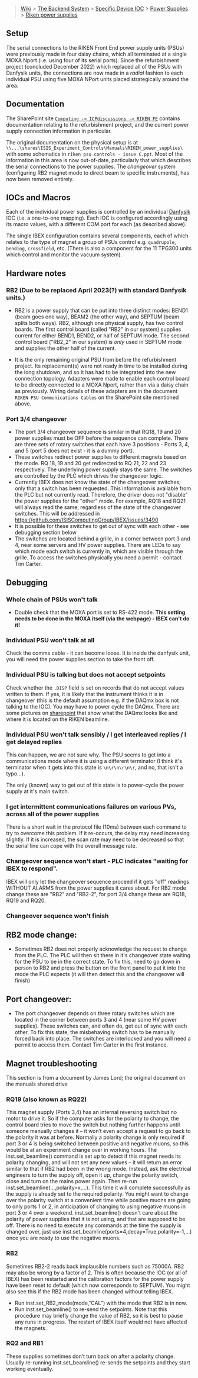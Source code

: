 > [Wiki](Home) > [The Backend System](The-Backend-System) > [Specific Device IOC](Specific-Device-IOC) > [Power Supplies](Power-Supplies) > [Riken power supplies](Riken-power-supplies)

## Setup

The serial connections to the RIKEN Front End power supply units (PSUs) were previously made in four daisy chains, which all terminated at a single MOXA Nport (i.e. using four of its serial ports).  Since the refurbishment project (concluded December 2022) which replaced all of the PSUs with Danfysik units, the connections are now made in a _radial_ fashion to each individual PSU using five MOXA NPort units placed strategically around the area.

## Documentation

The SharePoint site [`Computing -> ICPdiscussions -> RIKEN FE`](http://www.facilities.rl.ac.uk/isis/computing/ICPdiscussions/RIKEN%20FE) contains documentation relating to the refurbishment project, and the current power supply connection information in particular.

The original documentation on the physical setup is at `\\...\shares\ISIS_Experiment_Controls\Manuals\RIKEN_power_supplies\` with some schematics in `riken psu controls - issue C.ppt`.  Most of the information in this area is now out-of-date, particularly that which describes the serial connections to the power supplies.  The _changeover_ system (configuring RB2 magnet mode to direct beam to specific instruments), has now been removed entirely.

## IOCs and Macros

Each of the individual power supplies is controlled by an individual [Danfysik](https://github.com/ISISComputingGroup/ibex_developers_manual/wiki/Danfysik) IOC (i.e. a one-to-one mapping).  Each IOC is configured accordingly using its macro values, with a different COM port for each (as described above).

The single IBEX configuration contains several components, each of which relates to the type of magnet a group of PSUs control e.g. `quadrupole`, `bending`, `crossfield`, etc.  (There is also a component for the 11 TPG300 units which control and monitor the vacuum system).

## Hardware notes

### RB2 (**Due to be replaced April 2023(?) with standard Danfysik units.**)

- RB2 is a power supply that can be put into three distinct modes: BEND1 (beam goes one way), BEAM2 (the other way), and SEPTUM (beam splits both ways). RB2, although one physical supply, has two control boards. The first control board (called "RB2" in our system) supplies current for either BEND1, BEND2, or half of SEPTUM mode. The second control board ("RB2_2" in our system) is *only* used in SEPTUM mode and supplies the other half of the current.

- It is the only remaining original PSU from before the refurbishment project.  Its replacement(s) were not ready in time to be installed during the long shutdown, and so it has had to be integrated into the new connection topology.  Adapters were made to enable each control board to be directly connected to a MOXA Nport, rather than via a daisy chain as previously.  Wiring details of these adapters are in the document `RIKEN PSU Communications Cables` on the SharePoint site mentioned above.




### Port 3/4 changeover

- The port 3/4 changeover sequence is similar in that RQ18, 19 and 20 power supplies must be OFF before the  sequence can complete. There are three sets of rotary switches that each have 3 positions - Ports 3, 4, and 5 (port 5 does not exist - it is a dummy port).
- These switches redirect power supplies to different magnets based on the mode. RQ 18, 19 and 20 get redirected to RQ 21, 22 and 23 respectively. The underlying power supply stays the same. The switches are controlled by the PLC which drives the changeover logic. 
- Currently IBEX does not know the state of the changeover switches; only that a switch has been requested. This information is available from the PLC but not currently read. Therefore, the driver does not "disable" the power supplies for the "other" mode. For example, RQ18 and RQ21 will always read the same, regardless of the state of the changeover switches. This will be addressed in https://github.com/ISISComputingGroup/IBEX/issues/3490
- It is possible for these switches to get out of sync with each other - see debugging section below
- The switches are located behind a grille, in a corner between port 3 and 4, near some servers and HV power supplies. There are LEDs to say which mode each switch is currently in, which are visible through the grille. To access the switches physically you need a permit - contact Tim Carter.

## Debugging

### Whole chain of PSUs won't talk
- Double check that the MOXA port is set to RS-422 mode. **This setting needs to be done in the MOXA itself (via the webpage) - IBEX can't do it!**

### Individual PSU won't talk at all

Check the comms cable - it can become loose. It is inside the danfysik unit, you will need the power supplies section to take the front off.

### Individual PSU is talking but does not accept setpoints
Check whether the `.DISP` field is set on records that do not accept values written to them. If yes, it is likely that the instrument thinks it is in changeover (this is the default assumption e.g. if the DAQmx box is not talking to the IOC). You may have to power cycle the DAQmx. There are some pictures on [sharepoint](https://www.facilities.rl.ac.uk/isis/computing/ICPdiscussions/Forms/AllItems.aspx?RootFolder=%2Fisis%2Fcomputing%2FICPdiscussions%2FRIKEN%20FE&FolderCTID=0x01200027AD8F05966A2748B3B04C98BB5B442B&View={F2C33C51-70E6-4343-B937-2C59A2568306}&InitialTabId=Ribbon%2EDocument&VisibilityContext=WSSTabPersistence) that show what the DAQmx looks like and where it is located on the RIKEN beamline.

### Individual PSU won't talk sensibly / I get interleaved replies / I get delayed replies

This can happen, we are not sure why. The PSU seems to get into a communications mode where it is using a different terminator (I think it's terminator when it gets into this state is `\n\r\n\r\n\r`, and no, that isn't a typo...).

The only (known) way to get out of this state is to power-cycle the power supply at it's main switch.

### I get intermittent communications failures on various PVs, across all of the power supplies

There is a short wait in the protocol file (10ms) between each command to try to overcome this problem. If it re-occurs, the delay may need increasing slightly. If it is increased, the scan rate may need to be decreased so that the serial line can cope with the overall message rate.

### Changeover sequence won't start - PLC indicates "waiting for IBEX to respond".

IBEX will only let the changeover sequence proceed if it gets "off" readings WITHOUT ALARMS from the power supplies it cares about. For RB2 mode change these are "RB2" and "RB2-2", for port 3/4 change these are RQ18, RQ19 and RQ20.

### Changeover sequence won't finish

## RB2 mode change:
- Sometimes RB2 does not properly acknowledge the request to change from the PLC. The PLC will then sit there in it's changeover state waiting for the PSU to be in the correct state. To fix this, need to go down in person to RB2 and press the button on the front panel to put it into the mode the PLC expects (it will then detect this and the changeover will finish)

## Port changeover:
- The port changeover depends on three rotary switches which are located in the corner between ports 3 and 4 (near some HV power supplies). These switches can, and often do, get out of sync with each other. To fix this state, the misbehaving switch has to be manually forced back into place. The switches are interlocked and you will need a permit to access them. Contact Tim Carter in the first instance.

## Magnet troubleshooting 

This section is from a document by James Lord; the original document on the manuals shared drive

### RQ19 (also known as RQ22)
This magnet supply (Ports 3,4) has an internal reversing switch but no motor to drive it. So if the computer asks for the polarity to change, the control board tries to move the switch but nothing further happens until someone manually changes it – it won’t even accept a request to go back to the polarity it was at before. Normally a polarity change is only required if port 3 or 4 is being switched between positive and negative muons, so this would be at an experiment change over in working hours.
The inst.set_beamline() command is set up to detect if this magnet needs its polarity changing, and will not set any new values – it will return an error similar to that if RB2 had been in the wrong mode. Instead, ask the electrical engineers to turn the supply off, open it up, change the polarity switch, close and turn on the mains power again. Then re-run inst.set_beamline(…,polarity=x,…). This time it will complete successfully as the supply is already set to the required polarity.
You might want to change over the polarity switch at a convenient time while positive muons are going to only ports 1 or 2, in anticipation of changing to using negative muons in port 3 or 4 over a weekend. inst.set_beamline() doesn't care about the polarity of power supplies that it is not using, and that are supposed to be off. There is no need to execute any commands at the time the supply is changed over, just use inst.set_beamline(ports=4,decay=True,polarity=-1,…) once you are ready to use the negative muons.

### RB2
Sometimes RB2-2 reads back implausible numbers such as 75000A. RB2 may also be wrong by a factor of 2. This is often because the IOC (or all of IBEX) has been restarted and the calibration factors for the power supply have been reset to default (which now corresponds to SEPTUM). You might also see this if the RB2 mode has been changed without telling IBEX.
- Run inst.set_RB2_mode(mode,”CAL”) with the mode that RB2 is in now.
- Run inst.set_beamline() to re-send the setpoints.
Note that this procedure may briefly change the value of RB2, so it is best to pause any runs in progress. The restart of IBEX itself would not have affected the magnets.

### RQ2 and RB1
These supplies sometimes don’t turn back on after a polarity change. Usually re-running inst.set_beamline() re-sends the setpoints and they start working eventually.
